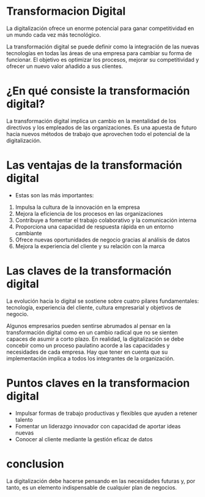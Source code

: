 # Transformacion Digital

La digitalización ofrece un enorme potencial para ganar competitividad en un mundo cada vez más tecnológico.

La transformación digital se puede definir como la integración de las nuevas tecnologías en todas las áreas de una empresa para cambiar su forma de funcionar. El objetivo es optimizar los procesos, mejorar su competitividad y ofrecer un nuevo valor añadido a sus clientes.

# ¿En qué consiste la transformación digital?

La transformación digital implica un cambio en la mentalidad de los directivos y los empleados de las organizaciones. Es una apuesta de futuro hacia nuevos métodos de trabajo que aprovechen todo el potencial de la digitalización.

# Las ventajas de la transformación digital

 * Estas son las más importantes:

1. Impulsa la cultura de la innovación en la empresa
2. Mejora la eficiencia de los procesos en las organizaciones
3. Contribuye a fomentar el trabajo colaborativo y la comunicación interna
4. Proporciona una capacidad de respuesta rápida en un entorno cambiante
5. Ofrece nuevas oportunidades de negocio gracias al análisis de datos
6. Mejora la experiencia del cliente y su relación con la marca

 # Las claves de la transformación digital
 
La evolución hacia lo digital se sostiene sobre cuatro pilares fundamentales: tecnología, experiencia del cliente, cultura empresarial y objetivos de negocio.

Algunos empresarios pueden sentirse abrumados al pensar en la transformación digital como en un cambio radical que no se sienten capaces de asumir a corto plazo. En realidad, la digitalización se debe concebir como un proceso paulatino acorde a las capacidades y necesidades de cada empresa. Hay que tener en cuenta que su implementación implica a todos los integrantes de la organización.

# Puntos claves en la transformacion digital

- Impulsar formas de trabajo productivas y flexibles que ayuden a retener talento
- Fomentar un liderazgo innovador con capacidad de aportar ideas nuevas
- Conocer al cliente mediante la gestión eficaz de datos

 # conclusion

La digitalización debe hacerse pensando en las necesidades futuras y, por tanto, es un elemento indispensable de cualquier plan de negocios.